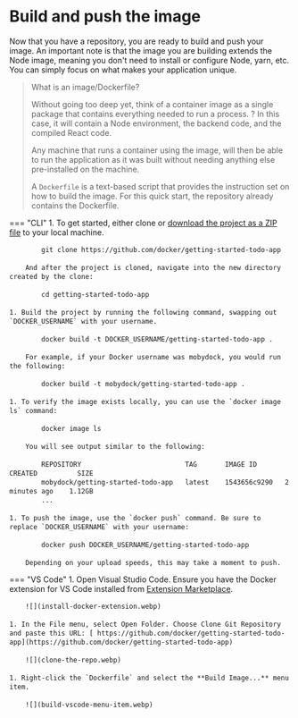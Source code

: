 # Build and push the image

Now that you have a repository, you are ready to build and push your image. An important note is that the image you are building extends the Node image, meaning you don't need to install or configure Node, yarn, etc. You can simply focus on what makes your application unique.

> What is an image/Dockerfile?
>
> Without going too deep yet, think of a container image as a single package that contains everything needed to run a process. ? In this case, it will contain a Node environment, the backend code, and the compiled React code.
>
> Any machine that runs a container using the image, will then be able to run the application as it was built without needing anything else pre-installed on the machine.
>
> A `Dockerfile` is a text-based script that provides the instruction set on how to build the image. For this quick start, the repository already contains the Dockerfile.

=== "CLI"
    1. To get started, either clone or [download the project as a ZIP file](https://github.com/docker/getting-started-todo-app/archive/refs/heads/main.zip) to your local machine.

            git clone https://github.com/docker/getting-started-todo-app

        And after the project is cloned, navigate into the new directory created by the clone:

            cd getting-started-todo-app

    1. Build the project by running the following command, swapping out `DOCKER_USERNAME` with your username.

            docker build -t DOCKER_USERNAME/getting-started-todo-app .

        For example, if your Docker username was mobydock, you would run the following:

            docker build -t mobydock/getting-started-todo-app .

    1. To verify the image exists locally, you can use the `docker image ls` command:

            docker image ls
        
        You will see output similar to the following:

            REPOSITORY                          TAG       IMAGE ID       CREATED          SIZE
            mobydock/getting-started-todo-app   latest    1543656c9290   2 minutes ago    1.12GB
            ...

    1. To push the image, use the `docker push` command. Be sure to replace `DOCKER_USERNAME` with your username:

            docker push DOCKER_USERNAME/getting-started-todo-app

        Depending on your upload speeds, this may take a moment to push.

=== "VS Code"
    1. Open Visual Studio Code. Ensure you have the Docker extension for VS Code installed from [Extension Marketplace](https://marketplace.visualstudio.com/items?itemName=ms-azuretools.vscode-docker).

        ![](install-docker-extension.webp)

    1. In the File menu, select Open Folder. Choose Clone Git Repository and paste this URL: [ https://github.com/docker/getting-started-todo-app](https://github.com/docker/getting-started-todo-app)

        ![](clone-the-repo.webp)

    1. Right-click the `Dockerfile` and select the **Build Image...** menu item.

        ![](build-vscode-menu-item.webp)